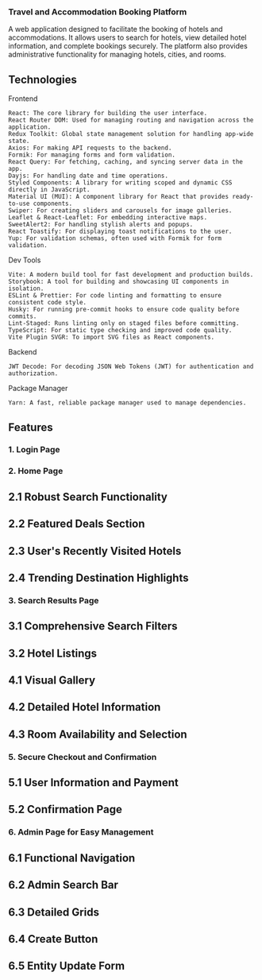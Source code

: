 ### Travel and Accommodation Booking Platform

<p>A web application designed to
facilitate the booking of hotels and accommodations.
It allows users to search for hotels, view detailed hotel information,
and complete bookings securely. The platform also provides administrative
functionality for managing hotels, cities, and rooms.</p>

## Technologies

Frontend

    React: The core library for building the user interface.
    React Router DOM: Used for managing routing and navigation across the application.
    Redux Toolkit: Global state management solution for handling app-wide state.
    Axios: For making API requests to the backend.
    Formik: For managing forms and form validation.
    React Query: For fetching, caching, and syncing server data in the app.
    Dayjs: For handling date and time operations.
    Styled Components: A library for writing scoped and dynamic CSS directly in JavaScript.
    Material UI (MUI): A component library for React that provides ready-to-use components.
    Swiper: For creating sliders and carousels for image galleries.
    Leaflet & React-Leaflet: For embedding interactive maps.
    SweetAlert2: For handling stylish alerts and popups.
    React Toastify: For displaying toast notifications to the user.
    Yup: For validation schemas, often used with Formik for form validation.

Dev Tools

    Vite: A modern build tool for fast development and production builds.
    Storybook: A tool for building and showcasing UI components in isolation.
    ESLint & Prettier: For code linting and formatting to ensure consistent code style.
    Husky: For running pre-commit hooks to ensure code quality before commits.
    Lint-Staged: Runs linting only on staged files before committing.
    TypeScript: For static type checking and improved code quality.
    Vite Plugin SVGR: To import SVG files as React components.

Backend

    JWT Decode: For decoding JSON Web Tokens (JWT) for authentication and authorization.

Package Manager

    Yarn: A fast, reliable package manager used to manage dependencies.

## Features

### 1. Login Page

### 2. Home Page

## 2.1 Robust Search Functionality

## 2.2 Featured Deals Section

## 2.3 User's Recently Visited Hotels

## 2.4 Trending Destination Highlights

### 3. Search Results Page

## 3.1 Comprehensive Search Filters

## 3.2 Hotel Listings

## 4.1 Visual Gallery

## 4.2 Detailed Hotel Information

## 4.3 Room Availability and Selection

### 5. Secure Checkout and Confirmation

## 5.1 User Information and Payment

## 5.2 Confirmation Page

### 6. Admin Page for Easy Management

## 6.1 Functional  Navigation

## 6.2 Admin Search Bar

## 6.3 Detailed Grids

## 6.4 Create Button

## 6.5 Entity Update Form


